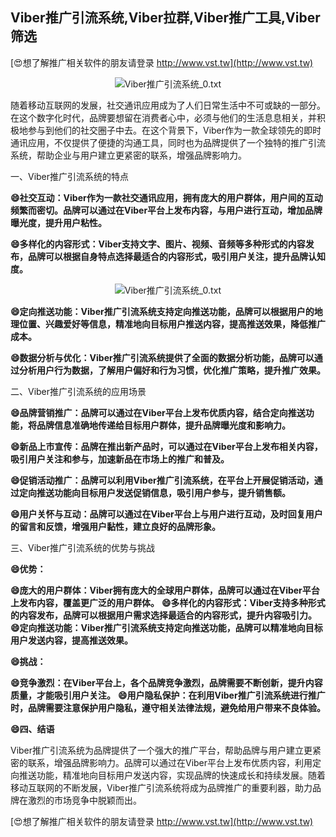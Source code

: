 ## **Viber推广引流系统,Viber拉群,Viber推广工具,Viber筛选**

[😍想了解推广相关软件的朋友请登录 http://www.vst.tw](http://www.vst.tw)

 <center><img src="https://vst.tw/MP4/tuiguang/png/4.png" alt="Viber推广引流系统_0.txt"></center>

随着移动互联网的发展，社交通讯应用成为了人们日常生活中不可或缺的一部分。在这个数字化时代，品牌要想留在消费者心中，必须与他们的生活息息相关，并积极地参与到他们的社交圈子中去。在这个背景下，Viber作为一款全球领先的即时通讯应用，不仅提供了便捷的沟通工具，同时也为品牌提供了一个独特的推广引流系统，帮助企业与用户建立更紧密的联系，增强品牌影响力。

一、Viber推广引流系统的特点

**😄社交互动：Viber作为一款社交通讯应用，拥有庞大的用户群体，用户间的互动频繁而密切。品牌可以通过在Viber平台上发布内容，与用户进行互动，增加品牌曝光度，提升用户粘性。**

**😄多样化的内容形式：Viber支持文字、图片、视频、音频等多种形式的内容发布，品牌可以根据自身特点选择最适合的内容形式，吸引用户关注，提升品牌认知度。**

 <center><img src="https://vst.tw/MP4/tuiguang/png/1.png" alt="Viber推广引流系统_0.txt"></center>

**😄定向推送功能：Viber推广引流系统支持定向推送功能，品牌可以根据用户的地理位置、兴趣爱好等信息，精准地向目标用户推送内容，提高推送效果，降低推广成本。**

**😄数据分析与优化：Viber推广引流系统提供了全面的数据分析功能，品牌可以通过分析用户行为数据，了解用户偏好和行为习惯，优化推广策略，提升推广效果。**

二、Viber推广引流系统的应用场景

**😄品牌营销推广：品牌可以通过在Viber平台上发布优质内容，结合定向推送功能，将品牌信息准确地传递给目标用户群体，提升品牌曝光度和影响力。**

**😄新品上市宣传：品牌在推出新产品时，可以通过在Viber平台上发布相关内容，吸引用户关注和参与，加速新品在市场上的推广和普及。**

**😄促销活动推广：品牌可以利用Viber推广引流系统，在平台上开展促销活动，通过定向推送功能向目标用户发送促销信息，吸引用户参与，提升销售额。**

**😄用户关怀与互动：品牌可以通过在Viber平台上与用户进行互动，及时回复用户的留言和反馈，增强用户黏性，建立良好的品牌形象。**

三、Viber推广引流系统的优势与挑战

**😄优势：**

**😄庞大的用户群体：Viber拥有庞大的全球用户群体，品牌可以通过在Viber平台上发布内容，覆盖更广泛的用户群体。**
**😄多样化的内容形式：Viber支持多种形式的内容发布，品牌可以根据用户需求选择最适合的内容形式，提升内容吸引力。**
**😄定向推送功能：Viber推广引流系统支持定向推送功能，品牌可以精准地向目标用户发送内容，提高推送效果。**

**😄挑战：**

**😄竞争激烈：在Viber平台上，各个品牌竞争激烈，品牌需要不断创新，提升内容质量，才能吸引用户关注。**
**😄用户隐私保护：在利用Viber推广引流系统进行推广时，品牌需要注意保护用户隐私，遵守相关法律法规，避免给用户带来不良体验。**

**😄四、结语**

Viber推广引流系统为品牌提供了一个强大的推广平台，帮助品牌与用户建立更紧密的联系，增强品牌影响力。品牌可以通过在Viber平台上发布优质内容，利用定向推送功能，精准地向目标用户发送内容，实现品牌的快速成长和持续发展。随着移动互联网的不断发展，Viber推广引流系统将成为品牌推广的重要利器，助力品牌在激烈的市场竞争中脱颖而出。

[😍想了解推广相关软件的朋友请登录 http://www.vst.tw](http://www.vst.tw)



